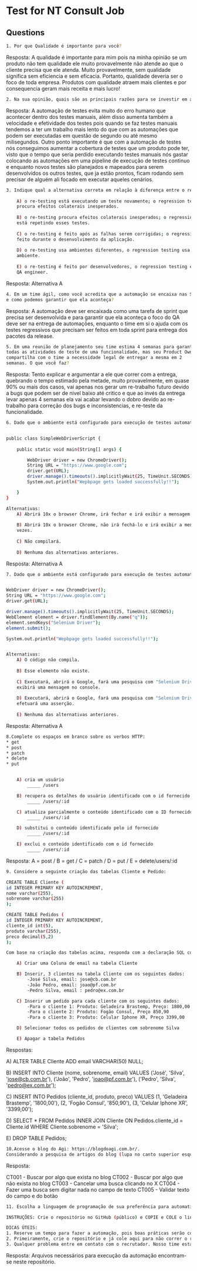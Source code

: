 # Test for NT Consult Job

## Questions

```bash
1. Por que Qualidade é importante para você?
```

Resposta: A qualidade é importante para mim pois na minha opinião se um produto não tem qualidade ele muito provavelmente não atende ao que o cliente precisa que ele atenda. Muito provavelmente, sem qualidade significa sem eficiencia e sem eficacia. Portanto, qualidade deveria ser o foco de toda empresa. Produtos com qualidade atraem mais clientes e por consequencia geram mais receita e mais lucro!

```bash
2. Na sua opinião, quais são as principais razões para se investir em automação de testes?
```

Resposta: A automação de testes evita muito do erro humano que acontecer dentro dos testes manuais, além disso aumenta também a velocidade e efetividade dos testes pois quando se faz testes manuais tendemos a ter um trabalho mais lento do que com as automações que podem ser executadas em questão de segundo ou até mesmo milisegundos. Outro ponto importante é que com a automação de testes nós conseguimos aumentar a cobertura de testes que um produto pode ter, visto que o tempo que seria perdido executando testes manuais nós gastar colocando as automações em uma pipeline de execução de testes continuo e enquanto novos testes são planejados e mapeados para serem desenvolvidos os outros testes, que ja estão prontos, ficam rodando sem precisar de alguém ali focado em executar aqueles cenários.

```bash
3. Indique qual a alternativa correta em relação à diferença entre o re-testing e regression testing:
    
    A) o re-testing está executando um teste novamente; o regression testing
    procura efeitos colaterais inesperados.
    
    B) o re-testing procura efeitos colaterais inesperados; o regression testing
    está repetindo esses testes.
    
    C) o re-testing é feito após as falhas serem corrigidas; o regression testing é
    feito durante o desenvolvimento da aplicação.
    
    D) o re-testing usa ambientes diferentes, o regression testing usa o mesmo
    ambiente.
    
    E) o re-testing é feito por desenvolvedores, o regression testing é feito por
    QA engineer.
```

Resposta: Alternativa A

```bash
4. Em um time ágil, como você acredita que a automação se encaixa nas Sprints
e como podemos garantir que ela aconteça?
```

Resposta: A automação deve ser encaixada como uma tarefa de sprint que precisa ser desenvolvida e para garantir que ela aconteça o foco do QA deve ser na entrega de automações, enquanto o time em si o ajuda com os testes regressivos que precisam ser feitos em toda sprint para entrega dos pacotes da release.

```bash
5. Em uma reunião de planejamento seu time estima 4 semanas para garantir
todas as atividades de teste de uma funcionalidade, mas seu Product Owner
compartilha com o time a necessidade legal de entregar a mesma em 2
semanas. O que você faz?
```

Resposta: Tento explicar e argumentar a ele que correr com a entrega, quebrando o tempo estimado pela metade, muito provavelmente, em quase 90% ou mais dos casos, vai apenas nos gerar um re-trabalho futuro devido a bugs que podem ser de nivel baixo até critico e que ao invés da entrega levar apenas 4 semanas ela vai acabar levando o dobro devido ao re-trabalho para correção dos bugs e inconsistencias, e re-teste da funcionalidade. 

```bash
6. Dado que o ambiente está configurado para execução de testes automatizados utilizando o Selenium WebDriver, indique a alternativa correta em relação ao que ocorrerá com o código abaixo após 10 execuções:


public class SimpleWebDriverScript {
	
	public static void main(String[] args) {

		WebDriver driver = new ChromeDriver();
		String URL = "https://www.google.com";
		driver.get(URL);
		driver.manage().timeouts().implicitlyWait(25, TimeUnit.SECONDS);
		System.out.println("Wepbpage gets loaded successfully!!");

	}
}

Alternativas:
    A) Abrirá 10x o browser Chrome, irá fechar e irá exibir a mensagem 10 vezes.
    
    B) Abrirá 10x o browser Chrome, não irá fechá-lo e irá exibir a mensagem 10
    vezes.
    
    C) Não compilará.
    
    D) Nenhuma das alternativas anteriores.
```

Resposta: Alternativa A

```bash
7. Dado que o ambiente está configurado para execução de testes automatizados utilizando o Selenium WebDriver, indique a alternativa correta para o código abaixo:


WebDriver driver = new ChromeDriver();
String URL = "https://www.google.com";
driver.get(URL);

driver.manage().timeouts().implicitlyWait(25, TimeUnit.SECONDS);
WebElement element = driver.findElement(By.name("q"));
element.sendKeys("Selenium Driver");
element.submit();

System.out.println("Wepbpage gets loaded successfully!!");


Alternativas:
    A) O código não compila.
    
    B) Esse elemento não existe.
    
    C) Executará, abrirá o Google, fará uma pesquisa com "Selenium Driver" e
    exibirá uma mensagem no console.
    
    D) Executará, abrirá o Google, fará uma pesquisa com "Selenium Driver" e
    efetuará uma asserção.
    
    E) Nenhuma das alternativas anteriores.
```

Resposta: Alternativa A

```bash
8.Complete os espaços em branco sobre os verbos HTTP:
* get
* post
* patch
* delete
* put


    A) cria um usuário
        _____ /users

    B) recupera os detalhes do usuário identificado com o id fornecido
        _____ /users/:id

    C) atualiza parcialmente o conteúdo identificado com o ID fornecido
        _____ /users/:id

    D) substitui o conteúdo identificado pelo id fornecido
        _____ /users/:id

    E) exclui o conteúdo identificado com o id fornecido
        _____ /users/:id
```

Resposta: A = post / B = get / C = patch / D = put / E = delete/users/:id

```bash
9. Considere a seguinte criação das tabelas Cliente e Pedido:

CREATE TABLE Cliente (
id INTEGER PRIMARY KEY AUTOINCREMENT,
nome varchar(255),
sobrenome varchar(255)
);

CREATE TABLE Pedidos (
id INTEGER PRIMARY KEY AUTOINCREMENT,
cliente_id int(5),
produto varchar(255),
preco decimal(5,2)
);

Com base na criação das tabelas acima, responda com a declaração SQL correta para cada uma das ações abaixo:

    A) Criar uma Coluna de email na tabela Cliente

    B) Inserir, 3 clientes na tabela Cliente com os seguintes dados:
        -José Silva, email: jose@cb.com.br
        -João Pedro, email: joao@pf.com.br
        -Pedro Silva, email : pedro@ex.com.br

    C) Inserir um pedido para cada cliente com os seguintes dados:
        -Para o cliente 1: Produto: Geladeira Brastemp, Preço: 1800,00
        -Para o cliente 2: Produto: Fogão Consul, Preço 850,90
        -Para o cliente 3: Produto: Celular Iphone XR, Preço 3399,00

    D) Selecionar todos os pedidos de clientes com sobrenome Silva

    E) Apagar a tabela Pedidos
```

Respostas:

A) ALTER TABLE Cliente ADD email VARCHAR(50) NULL;

B) INSERT INTO Cliente (nome, sobrenome, email)
    VALUES ('José', 'Silva', 'jose@cb.com.br'),
           ('João', 'Pedro', 'joao@pf.com.br'),
           ('Pedro', 'Silva', 'pedro@ex.com.br');

C) INSERT INTO Pedidos (cliente_id, produto, preco)
    VALUES (1, 'Geladeira Brastemp', '1800,00'),
           (2, 'Fogão Consul', '850,90'),
           (3, 'Celular Iphone XR', '3399,00');

D) SELECT * FROM Pedidos INNER JOIN Cliente ON Pedidos.cliente_id = Cliente.id WHERE Cliente.sobrenome = 'Silva';

E) DROP TABLE Pedidos;
    
```bash
10.Acesse o blog do Agi: https://blogdoagi.com.br/.
Considerando a pesquisa de artigos do blog (lupa no canto superior esquerdo), liste os possíveis cenários para a respectiva funcionalidade.
```

Resposta: 

CT001 - Buscar por algo que exista no blog
CT002 - Buscar por algo que não exista no blog
CT003 - Cancelar uma busca clicando no X
CT004 - Fazer uma busca sem digitar nada no campo de texto
CT005 - Validar texto do campo e do botão

```bash
11. Escolha a linguagem de programação de sua preferência para automatizar os dois principais cenários da questão anterior.

INSTRUÇÕES: Crie o repositório no GitHub (público) e COPIE e COLE o link aqui. Desenvolva a automação e suba o código no repositório.

DICAS ÚTEIS:
1. Reserve um tempo para fazer a automação, pois boas práticas serão consideradas.
2. Primeiramente, crie o repositório e já cole aqui para não correr o risco de sua internet ficar instável e perder a sessão.
3. Qualquer problema entre em contato com o recrutador. Nosso time estará à disposição para tirar dúvidas.
```

Resposta: Arquivos necessários para execução da automação encontram-se neste repositório.